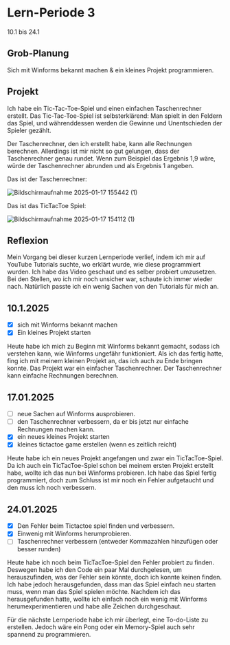 # Lern-Periode 3

10.1 bis 24.1

## Grob-Planung
Sich mit Winforms bekannt machen & ein kleines Projekt programmieren.

## Projekt
Ich habe ein Tic-Tac-Toe-Spiel und einen einfachen Taschenrechner erstellt. Das Tic-Tac-Toe-Spiel ist selbsterklärend: Man spielt in den Feldern das Spiel, und währenddessen werden die Gewinne und Unentschieden der Spieler gezählt.

Der Taschenrechner, den ich erstellt habe, kann alle Rechnungen berechnen. Allerdings ist mir nicht so gut gelungen, dass der Taschenrechner genau rundet. Wenn zum Beispiel das Ergebnis 1,9 wäre, würde der Taschenrechner abrunden und als Ergebnis 1 angeben.

Das ist der Taschenrechner:






![Bildschirmaufnahme 2025-01-17 155442 (1)](https://github.com/user-attachments/assets/caaf98f8-f804-4049-88cd-408c1a69ac7e)


Das ist das TicTacToe Spiel:





![Bildschirmaufnahme 2025-01-17 154112 (1)](https://github.com/user-attachments/assets/c51755e8-44ff-46f6-870e-de15d7cb652a)


## Reflexion
Mein Vorgang bei dieser kurzen Lernperiode verlief, indem ich mir auf YouTube Tutorials suchte, wo erklärt wurde, wie diese programmiert wurden. Ich habe das Video geschaut und es selber probiert umzusetzen. Bei den Stellen, wo ich mir noch unsicher war, schaute ich immer wieder nach. Natürlich passte ich ein wenig Sachen von den Tutorials für mich an.

## 10.1.2025

- [x] sich mit Winforms bekannt machen
- [x] Ein kleines Projekt starten
      
Heute habe ich mich zu Beginn mit Winforms bekannt gemacht, sodass ich verstehen kann, wie Winforms ungefähr funktioniert. Als ich das fertig hatte, fing ich mit meinem kleinen Projekt an, das ich auch zu Ende bringen konnte. Das Projekt war ein einfacher Taschenrechner. Der Taschenrechner kann einfache Rechnungen berechnen.

## 17.01.2025
- [ ] neue Sachen auf Winforms ausprobieren.
- [ ] den Taschenrechner verbessern, da er bis jetzt nur einfache Rechnungen machen kann.
- [x] ein neues kleines Projekt starten
- [x] kleines tictactoe game erstellen (wenn es zeitlich reicht)

Heute habe ich ein neues Projekt angefangen und zwar ein TicTacToe-Spiel. Da ich auch ein TicTacToe-Spiel schon bei meinem ersten Projekt erstellt habe, wollte ich das nun bei Winforms probieren. Ich habe das Spiel fertig programmiert, doch zum Schluss ist mir noch ein Fehler aufgetaucht und den muss ich noch verbessern.

## 24.01.2025
- [x] Den Fehler beim Tictactoe spiel finden und verbessern.
- [x] Einwenig mit Winforms herumprobieren.
- [ ] Taschenrechner verbessern (entweder Kommazahlen hinzufügen oder besser runden)

Heute habe ich noch beim TicTacToe-Spiel den Fehler probiert zu finden. Deswegen habe ich den Code ein paar Mal durchgelesen, um herauszufinden, was der Fehler sein könnte, doch ich konnte keinen finden. Ich habe jedoch herausgefunden, dass man das Spiel einfach neu starten muss, wenn man das Spiel spielen möchte. Nachdem ich das herausgefunden hatte, wollte ich einfach noch ein wenig mit Winforms herumexperimentieren und habe alle Zeichen durchgeschaut.

Für die nächste Lernperiode habe ich mir überlegt, eine To-do-Liste zu erstellen. Jedoch wäre ein Pong oder ein Memory-Spiel auch sehr spannend zu programmieren.
